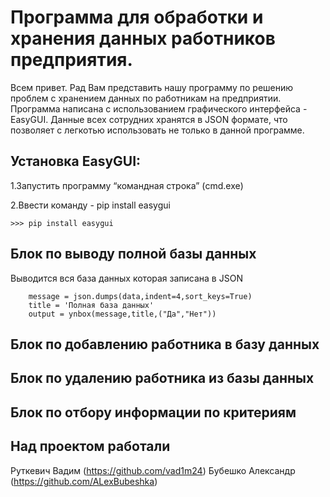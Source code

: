 Программа для обработки и хранения данных работников предприятия.
==================================
Всем привет. Рад Вам представить нашу программу по решению проблем с хранением данных по работникам на предприятии. Программа написана с использованием графического интерфейса - EasyGUI. Данные всех сотрудних хранятся в JSON формате, что позволяет с легкотью использовать не только в данной программе.

Установка EasyGUI:
-------------
1.Запустить программу “командная строка” (cmd.exe)

2.Ввести команду - pip install easygui

    >>> pip install easygui
    
Блок по выводу полной базы данных
---------------------------------
Выводится вся база данных которая записана в JSON

        message = json.dumps(data,indent=4,sort_keys=True)
        title = 'Полная база данных'
        output = ynbox(message,title,("Да","Нет"))


Блок по добавлению работника в базу данных
------------------------------------------




Блок по удалению работника из базы данных
-----------------------------------------



Блок по отбору информации по критериям
---------------------------------------


Над проектом работали
---------------------------------------
Руткевич Вадим (https://github.com/vad1m24) Бубешко Александр (https://github.com/ALexBubeshka)
